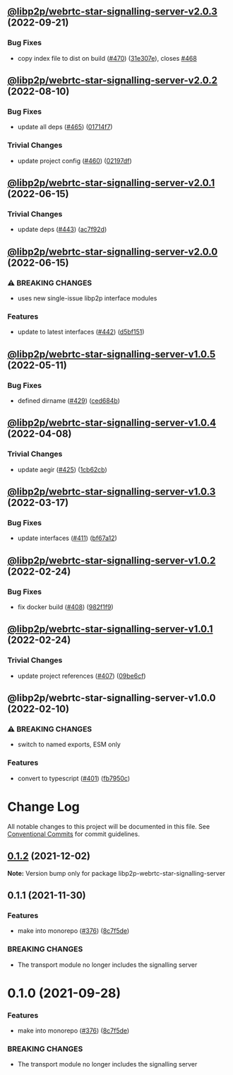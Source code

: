 ## [@libp2p/webrtc-star-signalling-server-v2.0.3](https://github.com/libp2p/js-libp2p-webrtc-star/compare/@libp2p/webrtc-star-signalling-server-v2.0.2...@libp2p/webrtc-star-signalling-server-v2.0.3) (2022-09-21)


### Bug Fixes

* copy index file to dist on build ([#470](https://github.com/libp2p/js-libp2p-webrtc-star/issues/470)) ([31e307e](https://github.com/libp2p/js-libp2p-webrtc-star/commit/31e307ebec5cf022cde999a29e5afde48d93c95f)), closes [#468](https://github.com/libp2p/js-libp2p-webrtc-star/issues/468)

## [@libp2p/webrtc-star-signalling-server-v2.0.2](https://github.com/libp2p/js-libp2p-webrtc-star/compare/@libp2p/webrtc-star-signalling-server-v2.0.1...@libp2p/webrtc-star-signalling-server-v2.0.2) (2022-08-10)


### Bug Fixes

* update all deps ([#465](https://github.com/libp2p/js-libp2p-webrtc-star/issues/465)) ([01714f7](https://github.com/libp2p/js-libp2p-webrtc-star/commit/01714f73f8b7fee0d515060150604b6edf3ecaa0))


### Trivial Changes

* update project config ([#460](https://github.com/libp2p/js-libp2p-webrtc-star/issues/460)) ([02197df](https://github.com/libp2p/js-libp2p-webrtc-star/commit/02197df3f7e65cd8d6cdea81efa137035aa8228e))

## [@libp2p/webrtc-star-signalling-server-v2.0.1](https://github.com/libp2p/js-libp2p-webrtc-star/compare/@libp2p/webrtc-star-signalling-server-v2.0.0...@libp2p/webrtc-star-signalling-server-v2.0.1) (2022-06-15)


### Trivial Changes

* update deps ([#443](https://github.com/libp2p/js-libp2p-webrtc-star/issues/443)) ([ac7f92d](https://github.com/libp2p/js-libp2p-webrtc-star/commit/ac7f92de776bf798849733e6128823c798a416c0))

## [@libp2p/webrtc-star-signalling-server-v2.0.0](https://github.com/libp2p/js-libp2p-webrtc-star/compare/@libp2p/webrtc-star-signalling-server-v1.0.5...@libp2p/webrtc-star-signalling-server-v2.0.0) (2022-06-15)


### ⚠ BREAKING CHANGES

* uses new single-issue libp2p interface modules

### Features

* update to latest interfaces ([#442](https://github.com/libp2p/js-libp2p-webrtc-star/issues/442)) ([d5bf151](https://github.com/libp2p/js-libp2p-webrtc-star/commit/d5bf1519ece9203ed2ab221a3575b3198332c438))

## [@libp2p/webrtc-star-signalling-server-v1.0.5](https://github.com/libp2p/js-libp2p-webrtc-star/compare/@libp2p/webrtc-star-signalling-server-v1.0.4...@libp2p/webrtc-star-signalling-server-v1.0.5) (2022-05-11)


### Bug Fixes

* defined dirname ([#429](https://github.com/libp2p/js-libp2p-webrtc-star/issues/429)) ([ced684b](https://github.com/libp2p/js-libp2p-webrtc-star/commit/ced684b9f1f16b1c05a828e491c74c33e50fc681))

## [@libp2p/webrtc-star-signalling-server-v1.0.4](https://github.com/libp2p/js-libp2p-webrtc-star/compare/@libp2p/webrtc-star-signalling-server-v1.0.3...@libp2p/webrtc-star-signalling-server-v1.0.4) (2022-04-08)


### Trivial Changes

* update aegir ([#425](https://github.com/libp2p/js-libp2p-webrtc-star/issues/425)) ([1cb62cb](https://github.com/libp2p/js-libp2p-webrtc-star/commit/1cb62cb63477f6442fdb6e932198faed62b38188))

## [@libp2p/webrtc-star-signalling-server-v1.0.3](https://github.com/libp2p/js-libp2p-webrtc-star/compare/@libp2p/webrtc-star-signalling-server-v1.0.2...@libp2p/webrtc-star-signalling-server-v1.0.3) (2022-03-17)


### Bug Fixes

* update interfaces ([#411](https://github.com/libp2p/js-libp2p-webrtc-star/issues/411)) ([bf67a12](https://github.com/libp2p/js-libp2p-webrtc-star/commit/bf67a12b30b8d099b9ad4cf93d6f1fa357326616))

## [@libp2p/webrtc-star-signalling-server-v1.0.2](https://github.com/libp2p/js-libp2p-webrtc-star/compare/@libp2p/webrtc-star-signalling-server-v1.0.1...@libp2p/webrtc-star-signalling-server-v1.0.2) (2022-02-24)


### Bug Fixes

* fix docker build ([#408](https://github.com/libp2p/js-libp2p-webrtc-star/issues/408)) ([982f1f9](https://github.com/libp2p/js-libp2p-webrtc-star/commit/982f1f9b5827fca95d1e36233eb62e3105e6381e))

## [@libp2p/webrtc-star-signalling-server-v1.0.1](https://github.com/libp2p/js-libp2p-webrtc-star/compare/@libp2p/webrtc-star-signalling-server-v1.0.0...@libp2p/webrtc-star-signalling-server-v1.0.1) (2022-02-24)


### Trivial Changes

* update project references ([#407](https://github.com/libp2p/js-libp2p-webrtc-star/issues/407)) ([09be6cf](https://github.com/libp2p/js-libp2p-webrtc-star/commit/09be6cfabdbe70fc39811451fd6812e58b146458))

## @libp2p/webrtc-star-signalling-server-v1.0.0 (2022-02-10)


### ⚠ BREAKING CHANGES

* switch to named exports, ESM only

### Features

* convert to typescript ([#401](https://github.com/libp2p/js-libp2p-webrtc-star/issues/401)) ([fb7950c](https://github.com/libp2p/js-libp2p-webrtc-star/commit/fb7950c5d688b62878af8e6538175eb1ff93ec22))

# Change Log

All notable changes to this project will be documented in this file.
See [Conventional Commits](https://conventionalcommits.org) for commit guidelines.

## [0.1.2](https://github.com/libp2p/js-libp2p-webrtc-star/compare/libp2p-webrtc-star-signalling-server@0.1.1...libp2p-webrtc-star-signalling-server@0.1.2) (2021-12-02)

**Note:** Version bump only for package libp2p-webrtc-star-signalling-server





## 0.1.1 (2021-11-30)


### Features

* make into monorepo ([#376](https://github.com/libp2p/js-libp2p-webrtc-star/issues/376)) ([8c7f5de](https://github.com/libp2p/js-libp2p-webrtc-star/commit/8c7f5de7e1bddf1db240bc5d7634722253326b14))


### BREAKING CHANGES

* The transport module no longer includes the signalling server





# 0.1.0 (2021-09-28)


### Features

* make into monorepo ([#376](https://github.com/libp2p/js-libp2p-webrtc-star/issues/376)) ([8c7f5de](https://github.com/libp2p/js-libp2p-webrtc-star/commit/8c7f5de7e1bddf1db240bc5d7634722253326b14))


### BREAKING CHANGES

* The transport module no longer includes the signalling server
